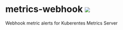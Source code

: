 # metrics-webhook <img src="https://travis-ci.com/wingsofovnia/metrics-webhook.svg?branch=master">
Webhook metric alerts for Kuberentes Metrics Server
